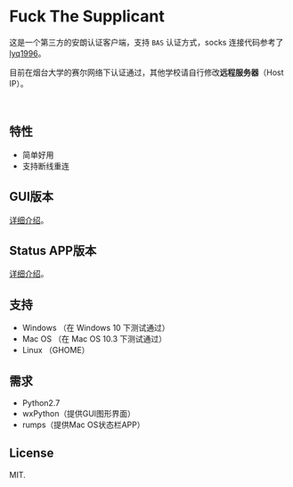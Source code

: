 # Fuck The Supplicant

这是一个第三方的安朗认证客户端，支持 `BAS` 认证方式，socks 连接代码参考了 [lyq1996](https://github.com/lyq1996/)。

目前在烟台大学的赛尔网络下认证通过，其他学校请自行修改**远程服务器**（Host IP）。

​    

## 特性

- 简单好用
- 支持断线重连

   

## GUI版本

[详细介绍](https://github.com/mayuko2012/fuck-the-supplicant/tree/master/gui)。



## Status APP版本

 [详细介绍](https://github.com/mayuko2012/fuck-the-supplicant/tree/master/sa)。

  

## 支持

- Windows （在 Windows 10 下测试通过）
- Mac OS （在 Mac OS 10.3 下测试通过）
- Linux （GHOME）


  


## 需求

- Python2.7
- wxPython（提供GUI图形界面）
- rumps（提供Mac OS状态栏APP）




## License

MIT.